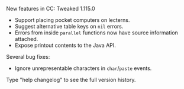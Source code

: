 New features in CC: Tweaked 1.115.0

* Support placing pocket computers on lecterns.
* Suggest alternative table keys on `nil` errors.
* Errors from inside `parallel` functions now have source information attached.
* Expose printout contents to the Java API.

Several bug fixes:
* Ignore unrepresentable characters in `char`/`paste` events.

Type "help changelog" to see the full version history.

